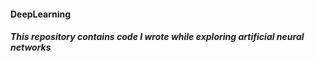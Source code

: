 #### DeepLearning 

##### This repository contains code I wrote while exploring artificial neural networks
